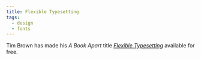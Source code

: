 ```yaml
---
title: Flexible Typesetting
tags: 
  - design
  - fonts
---
```

Tim Brown has made his *A Book Apart* title [<cite>Flexible Typesetting</cite>](https://flexibletypesetting.com) available for free.